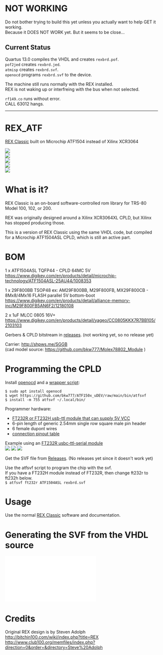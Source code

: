 # NOT WORKING

Do not bother trying to build this yet unless you actually want to help GET it working.  
Because it DOES NOT WORK yet. But it seems to be close...

## Current Status

Quartus 13.0 compiles the VHDL and creates `rexbrd.pof`.  
`pof2jed` creates `rexbrd.jed`.  
`atmisp` creates `rexbrd.svf`.  
`openocd` programs `rexbrd.svf` to the device.  

The machine still runs normally with the REX installed.  
REX is not waking up or interfreing with the bus when not selected.

`rf149.co` runs without error.  
CALL 63012 hangs.

----
# REX_ATF

[REX Classic](http://tandy.wiki/REX) built on Microchip ATF1504 instead of Xilinx XCR3064

![](PCB/out/REX_ATF.1.jpg)  
![](PCB/out/REX_ATF.2.jpg)  
![](PCB/out/REX_ATF.top.jpg)  
![](PCB/out/REX_ATF.bottom.jpg)  
![](PCB/out/REX_ATF.svg)  

# What is it?

REX Classic is an on-board software-controlled rom library for TRS-80 Model 100, 102, or 200.

REX was originally designed around a Xilinx XCR3064XL CPLD, but Xilinx has stopped producing those.

This is a version of REX Classic using the same VHDL code, but compiled for a Microchip ATF1504ASL CPLD, which is still an active part.

# BOM

1 x ATF1504ASL TQFP44 - CPLD 64MC 5V  
https://www.digikey.com/en/products/detail/microchip-technology/ATF1504ASL-25AU44/1008353

1 x 29F800BB TSOP48 ex: AM29F800BB, M29F800FB, MX29F800CB - 8Mx8/4Mx16 FLASH parallel 5V bottom-boot  
https://www.digikey.com/en/products/detail/alliance-memory-inc/M29F800FB5AN6F2/12180108

2 x 1uF MLCC 0805 16V+  
https://www.digikey.com/en/products/detail/yageo/CC0805KKX7R7BB105/2103103

Gerbers & CPLD bitstream in [releases](../../releases/latest). (not working yet, so no release yet)

Carrier: http://shpws.me/SGGB  
(cad model source: https://github.com/bkw777/Molex78802_Module )

# Programming the CPLD
Install [openocd](https://openocd.org/) and a [wrapper script](https://github.com/bkw777/ATF150x_uDEV/blob/main/bin/atfsvf):  
```
$ sudo apt install openocd
$ wget https://github.com/bkw777/ATF150x_uDEV/raw/main/bin/atfsvf
$ install -m 755 atfsvf ~/.local/bin/
```

Programmer hardware:  
 * [FT232R or FT232H usb-ttl module that can supply 5V VCC](https://github.com/bkw777/ATF150x_uDEV/blob/main/programming.md#hardware)
 * 6-pin length of generic 2.54mm single row square male pin header
 * 6 female dupont wires
 * [connection pinout table](https://github.com/bkw777/ATF150x_uDEV/blob/main/programming.md#hardware)

Example using an [FT232R usbc-ttl-serial module](https://amazon.com/dp/B0CQVB6JFV)  
![](HDL/prg1.jpg)
![](HDL/prg2.jpg)
![](HDL/prg3.jpg)

Get the SVF file from [Releases](../../releases/latest). (No releases yet since it doesn't work yet)

Use the atfsvf script to program the chip with the svf.  
If you have a FT232H module instead of FT232R, then change ft232r to ft232h below.  
`$ atfsvf ft232r ATF1504ASL rexbrd.svf`


# Usage
Use the normal [REX Classic](http://bitchin100.com/wiki/index.php?title=REXclassic) software and documentation.


# Generating the SVF from the VHDL source
![HDL/Compile_HDL.md](HDL/Compile_HDL.md)


# Credits
Original REX design is by Steven Adolph  
http://bitchin100.com/wiki/index.php?title=REX  
http://www.club100.org/memfiles/index.php?direction=0&order=&directory=Steve%20Adolph
